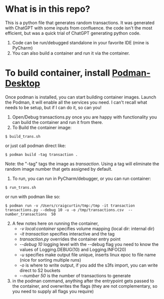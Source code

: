 
# What is in this repo?
This is a python file that generates random transactions. It was generated with ChatGPT with some inputs from confluence. the code isn't the most efficient, but was a quick trial of ChatGPT generating python code.

1. Code can be run/debugged standalone in your favorite IDE (mine is PyCharm)
2. You can also build a container and run it via the container.

# To build container, install [Podman-Desktop](https://podman-desktop.io/docs/installation)
Once podman is installed, you can start building container images. Launch the Podman, it will enable all the services you need. I can't recall what needs to be setup, but if I can do it, so can you!

1. Open/Debug transactions.py once you are happy with functionality you can build the container and run it from there.
2. To Build the container image:
```
$ build_trans.sh
```
    
or just call podman direct like:

``` 
$ podman build -tag transaction .
```

Note: the "-tag" tags the image as _transaction_. Using a tag will eliminate the random image number that gets assigned by default. 

1. To run, you can run in PyCharm/debugger, or you can run container:
```
$ run_trans.sh
```
or run with podman like so:

```
$ podman run -v /Users/craigcurtin/tmp:/tmp -it transaction transactions.py --debug 10 -u -o /tmp/transactions.csv  --number_transactions  50
```
2. A few notes here on running the container, 
   - _-v local:container_ specifies volume mapping (local dir: internal dir)
   - _-it transaction_ specifies interactive and the tag
   - _transaction.py_ overrides the container entry point
   - _--debug 10_ logging level with the --debug flag you need to know the values of Logging.DEBUG(10) and Logging.INFO(20)
   - _-u_ specifies make output file unique, inserts linux epoc to file name (nice for sorting multiple runs)
   - _-o_ is where to write output, if you add the s3fs import, you can write direct to S2 buckets
   - _--number 50_ is the number of transactions to generate
3. in the podman command, anything after the entrypoint gets passed to the container, and overwrites the flags (they are not complementary, so you need to supply all flags you require)